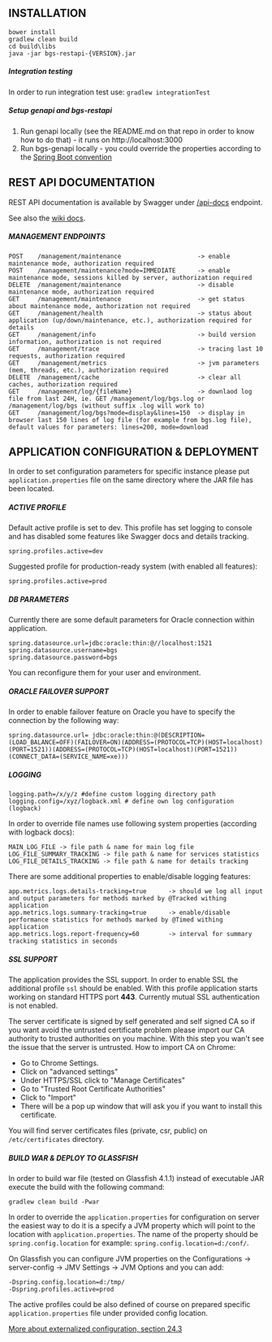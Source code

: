 ## INSTALLATION

```
bower install
gradlew clean build
cd build\libs
java -jar bgs-restapi-{VERSION}.jar
```

##### Integration testing

In order to run integration test use: `gradlew integrationTest`

##### Setup genapi and bgs-restapi

1. Run genapi locally (see the README.md on that repo in order to know how to do that) - it runs on http://localhost:3000
2. Run bgs-genapi locally - you could override the properties according to the [Spring Boot convention](http://docs.spring.io/spring-boot/docs/current/reference/html/boot-features-external-config.html)

## REST API DOCUMENTATION

REST API documentation is available by Swagger under [/api-docs](http://localhost:8080/api-docs) endpoint.

See also the [wiki docs](https://redmine.euler.pl/projects/dokumentacja/wiki/WS_API).

##### MANAGEMENT ENDPOINTS

```
POST    /management/maintenance                     -> enable maintenance mode, authorization required
POST    /management/maintenance?mode=IMMEDIATE      -> enable maintenance mode, sessions killed by server, authorization required
DELETE  /management/maintenance                     -> disable maintenance mode, authorization required
GET     /management/maintenance                     -> get status about maintenance mode, authorization not required
GET     /management/health                          -> status about application (up/down/maintenance, etc.), authorization required for details
GET     /management/info                            -> build version information, authorization is not required
GET     /management/trace                           -> tracing last 10 requests, authorization required
GET     /management/metrics                         -> jvm parameters (mem, threads, etc.), authorization required
DELETE  /management/cache                           -> clear all caches, authorization required
GET     /management/log/{fileName}                  -> downlaod log file from last 24H, ie. GET /management/log/bgs.log or /management/log/bgs (without suffix .log will work to)
GET     /management/log/bgs?mode=display&lines=150  -> display in browser last 150 lines of log file (for example from bgs.log file), default values for parameters: lines=200, mode=download
```

## APPLICATION CONFIGURATION & DEPLOYMENT

In order to set configuration parameters for specific instance please put `application.properties` file on the same 
directory where the JAR file has been located.

##### ACTIVE PROFILE

Default active profile is set to dev. This profile has set logging to console and has disabled some features like Swagger docs
and details tracking.

```
spring.profiles.active=dev
```

Suggested profile for production-ready system (with enabled all features):
 
```
spring.profiles.active=prod
```

##### DB PARAMETERS

Currently there are some default parameters for Oracle connection within application.

```
spring.datasource.url=jdbc:oracle:thin:@//localhost:1521
spring.datasource.username=bgs
spring.datasource.password=bgs
```

You can reconfigure them for your user and environment.

##### ORACLE FAILOVER SUPPORT

In order to enable failover feature on Oracle you have to specify the connection by the following way:

```
spring.datasource.url= jdbc:oracle:thin:@(DESCRIPTION=(LOAD_BALANCE=OFF)(FAILOVER=ON)(ADDRESS=(PROTOCOL=TCP)(HOST=localhost)(PORT=1521))(ADDRESS=(PROTOCOL=TCP)(HOST=localhost)(PORT=1521))(CONNECT_DATA=(SERVICE_NAME=xe)))
```

##### LOGGING

```
logging.path=/x/y/z #define custom logging directory path
logging.config=/xyz/logback.xml # define own log configuration (logback)
```

In order to override file names use following system properties (according with logback docs):

```
MAIN_LOG_FILE -> file path & name for main log file
LOG_FILE_SUMMARY_TRACKING -> file path & name for services statistics
LOG_FILE_DETAILS_TRACKING -> file path & name for details tracking
```

There are some additional properties to enable/disable logging features:

```
app.metrics.logs.details-tracking=true      -> should we log all input and output parameters for methods marked by @Tracked withing application
app.metrics.logs.summary-tracking=true      -> enable/disable performance statistics for methods marked by @Timed withing application 
app.metrics.logs.report-frequency=60        -> interval for summary tracking statistics in seconds
```

##### SSL SUPPORT

The application provides the SSL support. In order to enable SSL the additional profile `ssl` should be enabled. With this profile application starts
working on standard HTTPS port **443**. Currently mutual SSL authentication is not enabled.

The server certificate is signed by self generated and self signed CA so if you want avoid the untrusted certificate problem please import our CA authority
to trusted authorities on you machine. With this step you wan't see the issue that the server is untrusted. How to import CA on Chrome:

- Go to Chrome Settings.
- Click on "advanced settings"
- Under HTTPS/SSL click to "Manage Certificates"
- Go to "Trusted Root Certificate Authorities"
- Click to "Import"
- There will be a pop up window that will ask you if you want to install this certificate.

You will find server certificates files (private, csr, public) on `/etc/certificates` directory.

##### BUILD WAR & DEPLOY TO GLASSFISH

In order to build war file (tested on Glassfish 4.1.1) instead of executable JAR execute the build with the following command:

```
gradlew clean build -Pwar
```

In order to override the `application.properties` for configuration on server the easiest way to do it is a specify a JVM property which
will point to the location with `application.properties`. The name of the property should be `spring.config.location` for example:
`spring.config.location=d:/conf/`.

On Glassfish you can configure JVM properties on the Configurations -> server-config -> JMV Settings -> JVM Options and you can add:

```
-Dspring.config.location=d:/tmp/
-Dspring.profiles.active=prod
```

The active profiles could be also defined of course on prepared specific `application.properties` file under provided config location.

[More about externalized configuration, section 24.3](http://docs.spring.io/spring-boot/docs/current/reference/html/boot-features-external-config.html)